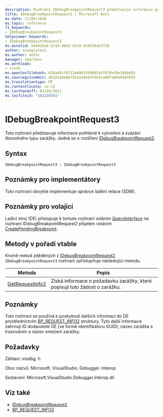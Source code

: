 ```yaml
---
description: Rozhraní IDebugBreakpointRequest3 představuje informace potřebné k vytvoření a svázání libovolného typu zarážky.
title: IDebugBreakpointRequest3 | Microsoft Docs
ms.date: 11/04/2016
ms.topic: reference
f1_keywords:
- IDebugBreakpointRequest3
helpviewer_keywords:
- IDebugBreakpointRequest3
ms.assetid: 8a042beb-b319-48e3-b3c8-9c8336ab371b
author: acangialosi
ms.author: anthc
manager: jmartens
ms.workload:
- vssdk
ms.openlocfilehash: 628a68cf6712e6863550d85a5f876afbe1b6bdb5
ms.sourcegitcommit: 4b323a8a8bfd1a1a9e84f4b4ca88fa8da690f656
ms.translationtype: MT
ms.contentlocale: cs-CZ
ms.lasthandoff: 03/05/2021
ms.locfileid: "102150741"
---
```

# <a name="idebugbreakpointrequest3"></a>IDebugBreakpointRequest3
Toto rozhraní představuje informace potřebné k vytvoření a svázání libovolného typu zarážky. Jedná se o rozšíření [IDebugBreakpointRequest2](../../../extensibility/debugger/reference/idebugbreakpointrequest2.md).

## <a name="syntax"></a>Syntax

```
IDebugBreakpointRequest3 : IDebugBreakpointRequest2
```

## <a name="notes-for-implementers"></a>Poznámky pro implementátory
 Toto rozhraní obvykle implementuje správce ladění relace (SDM).

## <a name="notes-for-callers"></a>Poznámky pro volající
 Ladicí stroj (DE) přistupuje k tomuto rozhraní voláním [QueryInterface](/cpp/atl/queryinterface) na rozhraní IDebugBreakpointRequest2 přijatém voláním [CreatePendingBreakpoint](../../../extensibility/debugger/reference/idebugengine2-creatependingbreakpoint.md).

## <a name="methods-in-vtable-order"></a>Metody v pořadí vtable
 Kromě metod zděděných z [IDebugBreakpointRequest2](../../../extensibility/debugger/reference/idebugbreakpointrequest2.md) `IDebugBreakpointRequest3` rozhraní zpřístupňuje následující metodu.

|Metoda|Popis|
|------------|-----------------|
|[GetRequestInfo2](../../../extensibility/debugger/reference/idebugbreakpointrequest3-getrequestinfo2.md)|Získá informace o požadavku zarážky, které popisují tuto žádost o zarážku.|

## <a name="remarks"></a>Poznámky
 Toto rozhraní se používá k poskytnutí dalších informací do DE prostřednictvím [BP_REQUEST_INFO2](../../../extensibility/debugger/reference/bp-request-info2.md) struktury. Tyto další informace zahrnují ID dodavatele DE (ve formě identifikátoru GUID), název zarážka s trasováním a název omezení zarážky.

## <a name="requirements"></a>Požadavky
 Záhlaví: msdbg. h

 Obor názvů: Microsoft. VisualStudio. Debugger. Interop

 Sestavení: Microsoft.VisualStudio.Debugger.Interop.dll

## <a name="see-also"></a>Viz také
- [IDebugBreakpointRequest2](../../../extensibility/debugger/reference/idebugbreakpointrequest2.md)
- [BP_REQUEST_INFO2](../../../extensibility/debugger/reference/bp-request-info2.md)

